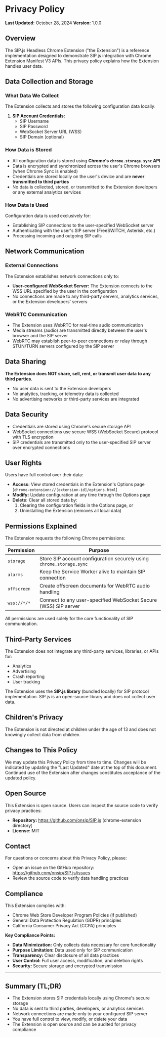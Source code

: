 # Privacy Policy

**Last Updated:** October 28, 2024
**Version:** 1.0.0

## Overview

The SIP.js Headless Chrome Extension ("the Extension") is a reference implementation designed to demonstrate SIP.js integration with Chrome Extension Manifest V3 APIs. This privacy policy explains how the Extension handles user data.

## Data Collection and Storage

### What Data We Collect

The Extension collects and stores the following configuration data locally:

1. **SIP Account Credentials:**
   - SIP Username
   - SIP Password
   - WebSocket Server URL (WSS)
   - SIP Domain (optional)

### How Data is Stored

- All configuration data is stored using **Chrome's `chrome.storage.sync` API**
- Data is encrypted and synchronized across the user's Chrome browsers (when Chrome Sync is enabled)
- Credentials are stored locally on the user's device and are **never transmitted to third parties**
- No data is collected, stored, or transmitted to the Extension developers or any external analytics services

### How Data is Used

Configuration data is used exclusively for:
- Establishing SIP connections to the user-specified WebSocket server
- Authenticating with the user's SIP server (FreeSWITCH, Asterisk, etc.)
- Processing incoming and outgoing SIP calls

## Network Communication

### External Connections

The Extension establishes network connections only to:
- **User-configured WebSocket Server:** The Extension connects to the WSS URL specified by the user in the configuration
- No connections are made to any third-party servers, analytics services, or the Extension developers' servers

### WebRTC Communication

- The Extension uses WebRTC for real-time audio communication
- Media streams (audio) are transmitted directly between the user's browser and the SIP server
- WebRTC may establish peer-to-peer connections or relay through STUN/TURN servers configured by the SIP server

## Data Sharing

**The Extension does NOT share, sell, rent, or transmit user data to any third parties.**

- No user data is sent to the Extension developers
- No analytics, tracking, or telemetry data is collected
- No advertising networks or third-party services are integrated

## Data Security

- Credentials are stored using Chrome's secure storage API
- WebSocket connections use secure WSS (WebSocket Secure) protocol with TLS encryption
- SIP credentials are transmitted only to the user-specified SIP server over encrypted connections

## User Rights

Users have full control over their data:

- **Access:** View stored credentials in the Extension's Options page (`chrome-extension://[extension-id]/options.html`)
- **Modify:** Update configuration at any time through the Options page
- **Delete:** Clear all stored data by:
  1. Clearing the configuration fields in the Options page, or
  2. Uninstalling the Extension (removes all local data)

## Permissions Explained

The Extension requests the following Chrome permissions:

| Permission | Purpose |
|------------|---------|
| `storage` | Store SIP account configuration securely using `chrome.storage.sync` |
| `alarms` | Keep the Service Worker alive to maintain SIP connection |
| `offscreen` | Create offscreen documents for WebRTC audio handling |
| `wss://*/*` | Connect to any user-specified WebSocket Secure (WSS) SIP server |

All permissions are used solely for the core functionality of SIP communication.

## Third-Party Services

The Extension does not integrate any third-party services, libraries, or APIs for:
- Analytics
- Advertising
- Crash reporting
- User tracking

The Extension uses the **SIP.js library** (bundled locally) for SIP protocol implementation. SIP.js is an open-source library and does not collect user data.

## Children's Privacy

The Extension is not directed at children under the age of 13 and does not knowingly collect data from children.

## Changes to This Policy

We may update this Privacy Policy from time to time. Changes will be indicated by updating the "Last Updated" date at the top of this document. Continued use of the Extension after changes constitutes acceptance of the updated policy.

## Open Source

This Extension is open source. Users can inspect the source code to verify privacy practices:
- **Repository:** https://github.com/onsip/SIP.js (chrome-extension directory)
- **License:** MIT

## Contact

For questions or concerns about this Privacy Policy, please:
- Open an issue on the GitHub repository: https://github.com/onsip/SIP.js/issues
- Review the source code to verify data handling practices

## Compliance

This Extension complies with:
- Chrome Web Store Developer Program Policies (if published)
- General Data Protection Regulation (GDPR) principles
- California Consumer Privacy Act (CCPA) principles

**Key Compliance Points:**
- **Data Minimization:** Only collects data necessary for core functionality
- **Purpose Limitation:** Data used only for SIP communication
- **Transparency:** Clear disclosure of all data practices
- **User Control:** Full user access, modification, and deletion rights
- **Security:** Secure storage and encrypted transmission

---

## Summary (TL;DR)

- The Extension stores SIP credentials locally using Chrome's secure storage
- No data is sent to third parties, developers, or analytics services
- Network connections are made only to your configured SIP server
- You have full control to view, modify, or delete your data
- The Extension is open source and can be audited for privacy compliance
